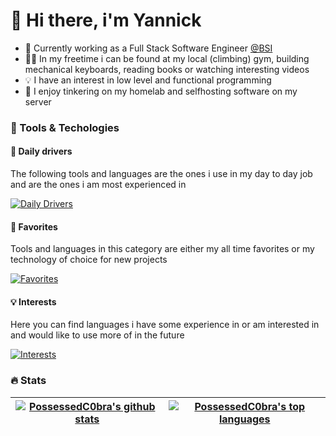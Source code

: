 <!--
**PossessedC0bra/PossessedC0bra** is a ✨ _special_ ✨ repository because its `README.md` (this file) appears on your GitHub profile.

Here are some ideas to get you started:

- 🔭 I’m currently working on ...
- 🌱 I’m currently learning ...
- 👯 I’m looking to collaborate on ...
- 🤔 I’m looking for help with ...
- 💬 Ask me about ...
- 📫 How to reach me: ...
- 😄 Pronouns: ...
- ⚡ Fun fact: ...
-->

# 👋 Hi there, i'm Yannick

- 🏦 Currently working as a Full Stack Software Engineer [@BSI](https://www.bsi-software.com)
- 🏋️‍♂️ In my freetime i can be found at my local (climbing) gym, building mechanical keyboards, reading books or watching interesting videos
- 💡 I have an interest in low level and functional programming
- 🔨 I enjoy tinkering on my homelab and selfhosting software on my server

### 🔨 Tools & Techologies

#### 🚀 Daily drivers

The following tools and languages are the ones i use in my day to day job and are the ones i am most experienced in

[![Daily Drivers](https://skillicons.dev/icons?i=html,css,js,_,java,_,postgresql,_,idea,docker)](https://skillicons.dev)

#### 🌟 Favorites

Tools and languages in this category are either my all time favorites or my technology of choice for new projects 

[![Favorites](https://skillicons.dev/icons?i=nextjs,react,typescript,tailwind,_,rust,haskell,kotlin,go,_,neovim)](https://skillicons.dev)

#### 💡 Interests

Here you can find languages i have some experience in or am interested in and would like to use more of in the future

[![Interests](https://skillicons.dev/icons?i=angular,_,c,cpp,ocaml,perl,python)](https://skillicons.dev)

### 🔥 Stats

| <a href="https://github-readme-stats.vercel.app/api?username=possessedc0bra&show_icons=true&theme=transparent&hide_border=true"><img align="center" src="https://github-readme-stats.vercel.app/api?username=possessedc0bra&show_icons=true&theme=transparent&hide_border=true" alt="PossessedC0bra's github stats" /></a> | <a href="https://github-readme-stats.vercel.app/api/top-langs/?username=possessedc0bra&langs_count=8&size_weight=0.5&count_weight=0.5&layout=compact&theme=transparent&hide_border=true&hide=mdx"><img align="center" src="https://github-readme-stats.vercel.app/api/top-langs/?username=possessedc0bra&langs_count=8&size_weight=0.5&count_weight=0.5&layout=compact&theme=transparent&hide_border=true&hide=mdx" alt="PossessedC0bra's top languages" /></a> |
| ------------- | ------------- |
